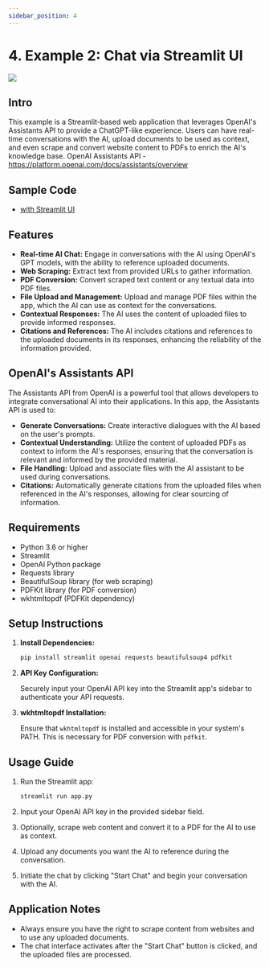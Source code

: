 ```yaml
---
sidebar_position: 4
---
```


# 4. Example 2: Chat via Streamlit UI
![](./img/assistant.api.with.streamlit.png)

## Intro
This example is a Streamlit-based web application that leverages OpenAI's Assistants API to provide a ChatGPT-like experience. Users can have real-time conversations with the AI, upload documents to be used as context, and even scrape and convert website content to PDFs to enrich the AI's knowledge base. OpenAI Assistants API - https://platform.openai.com/docs/assistants/overview

## Sample Code
* [with Streamlit UI](https://github.com/weijiang2023/Suanfamama-platform/blob/main/scripts/assistant-api/with-streamlit-ui.py)

## Features

- **Real-time AI Chat:** Engage in conversations with the AI using OpenAI's GPT models, with the ability to reference uploaded documents.
- **Web Scraping:** Extract text from provided URLs to gather information.
- **PDF Conversion:** Convert scraped text content or any textual data into PDF files.
- **File Upload and Management:** Upload and manage PDF files within the app, which the AI can use as context for the conversations.
- **Contextual Responses:** The AI uses the content of uploaded files to provide informed responses.
- **Citations and References:** The AI includes citations and references to the uploaded documents in its responses, enhancing the reliability of the information provided.

## OpenAI's Assistants API

The Assistants API from OpenAI is a powerful tool that allows developers to integrate conversational AI into their applications. In this app, the Assistants API is used to:

- **Generate Conversations:** Create interactive dialogues with the AI based on the user's prompts.
- **Contextual Understanding:** Utilize the content of uploaded PDFs as context to inform the AI's responses, ensuring that the conversation is relevant and informed by the provided material.
- **File Handling:** Upload and associate files with the AI assistant to be used during conversations.
- **Citations:** Automatically generate citations from the uploaded files when referenced in the AI's responses, allowing for clear sourcing of information.

## Requirements

- Python 3.6 or higher
- Streamlit
- OpenAI Python package
- Requests library
- BeautifulSoup library (for web scraping)
- PDFKit library (for PDF conversion)
- wkhtmltopdf (PDFKit dependency)

## Setup Instructions

1. **Install Dependencies:**

    ```bash
    pip install streamlit openai requests beautifulsoup4 pdfkit
    ```

2. **API Key Configuration:**

    Securely input your OpenAI API key into the Streamlit app's sidebar to authenticate your API requests.

3. **wkhtmltopdf Installation:**

    Ensure that `wkhtmltopdf` is installed and accessible in your system's PATH. This is necessary for PDF conversion with `pdfkit`.

## Usage Guide

1. Run the Streamlit app:

    ```bash
    streamlit run app.py
    ```

2. Input your OpenAI API key in the provided sidebar field.
3. Optionally, scrape web content and convert it to a PDF for the AI to use as context.
4. Upload any documents you want the AI to reference during the conversation.
5. Initiate the chat by clicking "Start Chat" and begin your conversation with the AI.

## Application Notes

- Always ensure you have the right to scrape content from websites and to use any uploaded documents.
- The chat interface activates after the "Start Chat" button is clicked, and the uploaded files are processed.